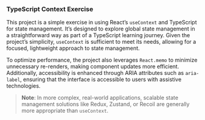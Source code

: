 ### TypeScript Context Exercise

This project is a simple exercise in using React’s `useContext` and TypeScript for state management. It’s designed to explore global state management in a straightforward way as part of a TypeScript learning journey. Given the project’s simplicity, `useContext` is sufficient to meet its needs, allowing for a focused, lightweight approach to state management.

To optimize performance, the project also leverages `React.memo` to minimize unnecessary re-renders, making component updates more efficient. Additionally, accessibility is enhanced through ARIA attributes such as `aria-label`, ensuring that the interface is accessible to users with assistive technologies.

> **Note**: In more complex, real-world applications, scalable state management solutions like Redux, Zustand, or Recoil are generally more appropriate than `useContext`.
